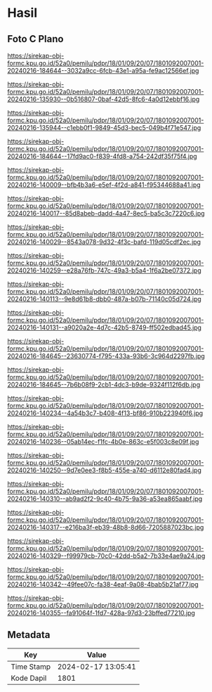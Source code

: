 # Hasil

## Foto C Plano

https://sirekap-obj-formc.kpu.go.id/52a0/pemilu/pdpr/18/01/09/20/07/1801092007001-20240216-184644--3032a9cc-6fcb-43e1-a95a-fe9ac12566ef.jpg

https://sirekap-obj-formc.kpu.go.id/52a0/pemilu/pdpr/18/01/09/20/07/1801092007001-20240216-135930--0b516807-0baf-42d5-8fc6-4a0d12ebbf16.jpg

https://sirekap-obj-formc.kpu.go.id/52a0/pemilu/pdpr/18/01/09/20/07/1801092007001-20240216-135944--c1ebb0f1-9849-45d3-bec5-049b4f71e547.jpg

https://sirekap-obj-formc.kpu.go.id/52a0/pemilu/pdpr/18/01/09/20/07/1801092007001-20240216-184644--17fd9ac0-f839-4fd8-a754-242df35f75f4.jpg

https://sirekap-obj-formc.kpu.go.id/52a0/pemilu/pdpr/18/01/09/20/07/1801092007001-20240216-140009--bfb4b3a6-e5ef-4f2d-a841-f95344688a41.jpg

https://sirekap-obj-formc.kpu.go.id/52a0/pemilu/pdpr/18/01/09/20/07/1801092007001-20240216-140017--85d8abeb-dadd-4a47-8ec5-ba5c3c7220c6.jpg

https://sirekap-obj-formc.kpu.go.id/52a0/pemilu/pdpr/18/01/09/20/07/1801092007001-20240216-140029--8543a078-9d32-4f3c-bafd-119d05cdf2ec.jpg

https://sirekap-obj-formc.kpu.go.id/52a0/pemilu/pdpr/18/01/09/20/07/1801092007001-20240216-140259--e28a76fb-747c-49a3-b5a4-1f6a2be07372.jpg

https://sirekap-obj-formc.kpu.go.id/52a0/pemilu/pdpr/18/01/09/20/07/1801092007001-20240216-140113--9e8d61b8-dbb0-487a-b07b-71140c05d724.jpg

https://sirekap-obj-formc.kpu.go.id/52a0/pemilu/pdpr/18/01/09/20/07/1801092007001-20240216-140131--a9020a2e-4d7c-42b5-8749-ff502edbad45.jpg

https://sirekap-obj-formc.kpu.go.id/52a0/pemilu/pdpr/18/01/09/20/07/1801092007001-20240216-184645--23630774-f795-433a-93b6-3c964d2297fb.jpg

https://sirekap-obj-formc.kpu.go.id/52a0/pemilu/pdpr/18/01/09/20/07/1801092007001-20240216-184645--7b6b08f9-2cb1-4dc3-b9de-9324f112f6db.jpg

https://sirekap-obj-formc.kpu.go.id/52a0/pemilu/pdpr/18/01/09/20/07/1801092007001-20240216-140234--4a54b3c7-b408-4f13-bf86-910b223940f6.jpg

https://sirekap-obj-formc.kpu.go.id/52a0/pemilu/pdpr/18/01/09/20/07/1801092007001-20240216-140236--05ab14ec-f1fc-4b0e-863c-e5f003c8e09f.jpg

https://sirekap-obj-formc.kpu.go.id/52a0/pemilu/pdpr/18/01/09/20/07/1801092007001-20240216-140250--9d7e0ee3-f8b5-455e-a740-d6112e80fad4.jpg

https://sirekap-obj-formc.kpu.go.id/52a0/pemilu/pdpr/18/01/09/20/07/1801092007001-20240216-140310--ab9ad2f2-9c40-4b75-9a36-a53ea865aabf.jpg

https://sirekap-obj-formc.kpu.go.id/52a0/pemilu/pdpr/18/01/09/20/07/1801092007001-20240216-140317--e216ba3f-eb39-48b8-8d66-7205887023bc.jpg

https://sirekap-obj-formc.kpu.go.id/52a0/pemilu/pdpr/18/01/09/20/07/1801092007001-20240216-140329--f99979cb-70c0-42dd-b5a2-7b33e4ae9a24.jpg

https://sirekap-obj-formc.kpu.go.id/52a0/pemilu/pdpr/18/01/09/20/07/1801092007001-20240216-140342--49fee07c-fa38-4eaf-9a08-4bab5b21af77.jpg

https://sirekap-obj-formc.kpu.go.id/52a0/pemilu/pdpr/18/01/09/20/07/1801092007001-20240216-140355--fa91064f-1fd7-428a-97d3-23bffed77210.jpg


## Metadata

| Key        | Value               |
| ---------- | ------------------- |
| Time Stamp | 2024-02-17 13:05:41 |
| Kode Dapil | 1801                |



